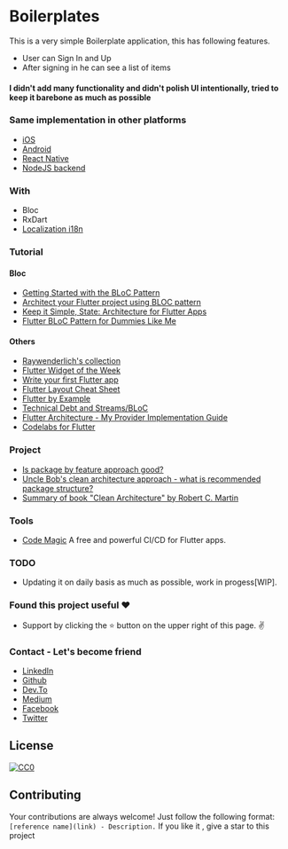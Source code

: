 # Boilerplates

This is a very simple Boilerplate application, this has following features.

  - User can Sign In and Up
  - After signing in he can see a list of items
  
  #### I didn't add many functionality and didn't polish UI intentionally, tried to keep it barebone as much as possible 
  
  ### Same implementation in other platforms
   - [iOS](https://github.com/simpleboilerplates/BooksDemoiOS) 
   - [Android](https://github.com/SimpleBoilerplates/Android) 
   - [React Native](https://github.com/SimpleBoilerplates/React-Native) 
   - [NodeJS backend](https://github.com/simpleboilerplates/BooksDemoNode) 

### With
- Bloc
- RxDart
- [Localization i18n](https://flutter.dev/docs/development/accessibility-and-localization/internationalization)

### Tutorial

#### Bloc
  - [Getting Started with the BLoC Pattern](https://www.raywenderlich.com/4074597-getting-started-with-the-bloc-pattern)
  - [Architect your Flutter project using BLOC pattern](https://medium.com/flutterpub/architecting-your-flutter-project-bd04e144a8f1) 
  - [Keep it Simple, State: Architecture for Flutter Apps](https://www.youtube.com/watch?v=zKXz3pUkw9A) 
  - [Flutter BLoC Pattern for Dummies Like Me](https://medium.com/flutter-community/flutter-bloc-pattern-for-dummies-like-me-c22d40f05a56)
 
 #### Others
   - [Raywenderlich's collection](https://www.raywenderlich.com/library?domain_ids%5B%5D=9)
   - [Flutter Widget of the Week](https://www.youtube.com/playlist?list=PLOU2XLYxmsIL0pH0zWe_ZOHgGhZ7UasUE) 
   - [Write your first Flutter app](https://flutter.dev/docs/get-started/codelab) 
   - [Flutter Layout Cheat Sheet](https://medium.com/flutter-community/flutter-layout-cheat-sheet-5363348d037e) 
   - [Flutter by Example](https://flutterbyexample.com/) 
   - [Technical Debt and Streams/BLoC](https://www.youtube.com/watch?v=fahC3ky_zW0&t=2s) 
   - [Flutter Architecture - My Provider Implementation Guide](https://www.filledstacks.com/post/flutter-architecture-my-provider-implementation-guide/)
   - [Codelabs for Flutter](https://codelabs.developers.google.com/?cat=Flutter)


### Project 

* [Is package by feature approach good?](https://stackoverflow.com/questions/11733267/is-package-by-feature-approach-good)
* [Uncle Bob's clean architecture approach - what is recommended package structure?](https://stackoverflow.com/questions/46884449/uncle-bobs-clean-architecture-approach-what-is-recommended-package-structure)
* [Summary of book "Clean Architecture" by Robert C. Martin](https://gist.github.com/navi25/336fcd2247ad0d3d22c2a1cc3961dcff)

### Tools
- [Code Magic](https://codemagic.io) A free and powerful CI/CD for Flutter apps.

### TODO
- Updating it on daily basis as much as possible, work in progess[WIP].

### Found this project useful :heart:
* Support by clicking the :star: button on the upper right of this page. :v:

### Contact - Let's become friend
- [LinkedIn](https://www.linkedin.com/in/sadmansamee/)
- [Github](https://github.com/Sadmansamee)
- [Dev.To](https://dev.to/sadmansamee)
- [Medium](https://medium.com/@sadmansamee)
- [Facebook](https://www.facebook.com/sameesadman)
- [Twitter](https://twitter.com/SameeSadman)


## License
[![CC0](http://mirrors.creativecommons.org/presskit/buttons/88x31/svg/cc-zero.svg)](https://creativecommons.org/publicdomain/zero/1.0/)


## Contributing

Your contributions are always welcome! Just follow the following format: `[reference name](link) - Description.` If you like it , give a star to this project
